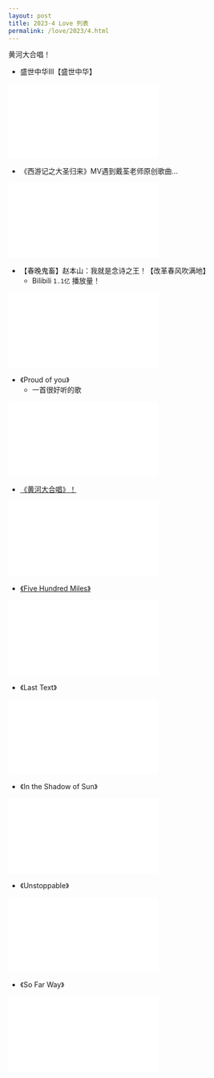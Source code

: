 ```yaml
---
layout: post
title: 2023-4 Love 列表
permalink: /love/2023/4.html
---
```


黄河大合唱！

- 盛世中华III【盛世中华】

<iframe src="//player.bilibili.com/player.html?aid=69241910&bvid=BV19E41197Kc&cid=120004475&page=1" scrolling="no" border="0" frameborder="no" framespacing="0" allowfullscreen="true"> </iframe>

- 《西游记之大圣归来》MV遇到戴荃老师原创歌曲...

<iframe src="//player.bilibili.com/player.html?aid=2498218&bvid=BV1cs411S7DX&cid=3911962&page=1" scrolling="no" border="0" frameborder="no" framespacing="0" allowfullscreen="true"> </iframe>

- 【春晚鬼畜】赵本山：我就是念诗之王！【改革春风吹满地】
    - Bilibili `1.1亿` 播放量！

<iframe src="//player.bilibili.com/player.html?aid=19390801&bvid=BV1bW411n7fY&cid=31621681&page=1" scrolling="no" border="0" frameborder="no" framespacing="0" allowfullscreen="true"> </iframe>

- 《Proud of you》
    - 一首很好听的歌

<iframe src="//player.bilibili.com/player.html?aid=796685264&bvid=BV1DC4y147So&cid=223199295&page=1" scrolling="no" border="0" frameborder="no" framespacing="0" allowfullscreen="true"> </iframe>

- [《黄河大合唱》！](<https://www.bilibili.com/video/BV14f4y1E7Dk/?spm_id_from=333.788.recommend_more_video.-1&vd_source=747880a3ae904247a313fed9137ea174>)

<iframe src="//player.bilibili.com/player.html?aid=293154672&bvid=BV14f4y1E7Dk&cid=413639930&page=1" scrolling="no" border="0" frameborder="no" framespacing="0" allowfullscreen="true"> </iframe>

- [《Five Hundred Miles》](<{{ site.baseurl }}/posts/2023/4/500-miles>)

<iframe src="//player.bilibili.com/player.html?aid=330624190&bvid=BV1FA411s7df&cid=262875402&page=1" scrolling="no" border="0" frameborder="no" framespacing="0" allowfullscreen="true"> </iframe>

- 《Last Text》

<iframe src="//player.bilibili.com/player.html?aid=439188990&bvid=BV1wL411X77t&cid=1071917868&page=1" scrolling="no" border="0" frameborder="no" framespacing="0" allowfullscreen="true"> </iframe>

- 《In the Shadow of Sun》

<iframe src="//player.bilibili.com/player.html?aid=341067722&bvid=BV1MR4y1P7T3&cid=584927500&page=1" scrolling="no" border="0" frameborder="no" framespacing="0" allowfullscreen="true"> </iframe>

- 《Unstoppable》

<iframe src="//player.bilibili.com/player.html?aid=569440083&bvid=BV1Tv4y1p7wr&cid=1079677193&page=1" scrolling="no" border="0" frameborder="no" framespacing="0" allowfullscreen="true"> </iframe>

- 《So Far Way》

<iframe src="//player.bilibili.com/player.html?aid=481949207&bvid=BV1FT411D7n1&cid=1011149122&page=1" scrolling="no" border="0" frameborder="no" framespacing="0" allowfullscreen="true"> </iframe>
